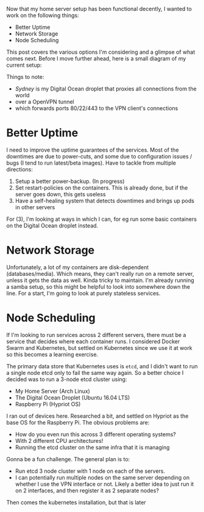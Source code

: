 Now that my home server setup has been functional decently, I wanted to work on the following things:

- Better Uptime
- Network Storage
- Node Scheduling

This post covers the various options I'm considering and a glimpse of what comes next. Before I move further ahead, here is a small diagram of my current setup:

Things to note:

- *Sydney* is my Digital Ocean droplet that proxies all connections from the world
- over a OpenVPN tunnel
- which forwards ports 80/22/443 to the VPN client's connections

# Better Uptime

I need to improve the uptime guarantees of the services. Most of the downtimes are due to power-cuts, and some due to configuration issues / bugs (I tend to run latest/beta images). Have to tackle from multiple directions:

1. Setup a better power-backup. (In progress)
2. Set restart-policies on the containers. This is already done, but if the server goes down, this gets useless
3. Have a self-healing system that detects downtimes and brings up pods in other servers

For (3), I'm looking at ways in which I can, for eg run some basic containers on the Digital Ocean droplet instead.

# Network Storage

Unfortunately, a lot of my containers are disk-dependent (databases/media). Which means, they can't really run on a remote server, unless it gets the data as well. Kinda tricky to maintain. I'm already running a samba setup, so this might be helpful to look into somewhere down the line. For a start, I'm going to look at purely stateless services.

# Node Scheduling

If I'm looking to run services across 2 different servers, there must be a service that decides where each container runs. I considered Docker Swarm and Kubernetes, but settled on Kubernetes since we use it at work so this becomes a learning exercise.

The primary data store that Kubernetes uses is `etcd`, and I didn't want to run a single node etcd only to fail the same way again. So a better choice I decided was to run a 3-node etcd cluster using:

- My Home Server (Arch Linux)
- The Digital Ocean Droplet (Ubuntu 16.04 LTS)
- Raspberry Pi (Hypriot OS)

I ran out of devices here. Researched a bit, and settled on Hypriot as the base OS for the Raspberry Pi. The obvious problems are:

- How do you even run this across 3 different operating systems?
- With 2 different CPU architectures!
- Running the etcd cluster on the same infra that it is managing

Gonna be a fun challenge. The general plan is to:

- Run etcd 3 node cluster with 1 node on each of the servers.
- I can potentially run multiple nodes on the same server depending on whether I use the VPN interface or not. Likely a better idea to just run it on 2 interfaces, and then register it as 2 separate nodes?

Then comes the kubernetes installation, but that is later